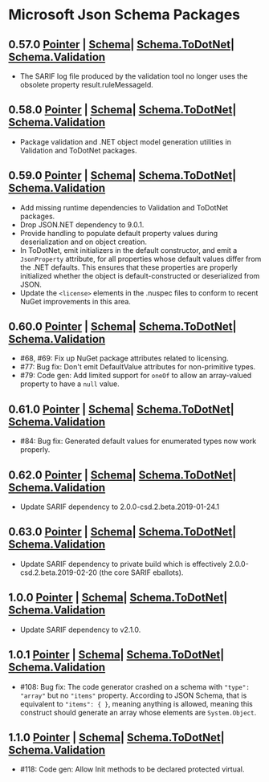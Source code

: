 # Microsoft Json Schema Packages

## **0.57.0** [Pointer](https://www.nuget.org/packages/Microsoft.Json.Pointer/0.57.0) | [Schema](https://www.nuget.org/packages/Microsoft.Json.Schema/0.57.0)| [Schema.ToDotNet](https://www.nuget.org/packages/Microsoft.Json.Schema.ToDotNet/0.57.0)| [Schema.Validation](https://www.nuget.org/packages/Microsoft.Json.Schema.Validation/0.57.0)
* The SARIF log file produced by the validation tool no longer uses the obsolete property result.ruleMessageId.

## **0.58.0** [Pointer](https://www.nuget.org/packages/Microsoft.Json.Pointer/0.58.0) | [Schema](https://www.nuget.org/packages/Microsoft.Json.Schema/0.58.0)| [Schema.ToDotNet](https://www.nuget.org/packages/Microsoft.Json.Schema.ToDotNet/0.58.0)| [Schema.Validation](https://www.nuget.org/packages/Microsoft.Json.Schema.Validation/0.58.0)
* Package validation and .NET object model generation utilities in Validation and ToDotNet packages.

## **0.59.0** [Pointer](https://www.nuget.org/packages/Microsoft.Json.Pointer/0.59.0) | [Schema](https://www.nuget.org/packages/Microsoft.Json.Schema/0.59.0)| [Schema.ToDotNet](https://www.nuget.org/packages/Microsoft.Json.Schema.ToDotNet/0.59.0)| [Schema.Validation](https://www.nuget.org/packages/Microsoft.Json.Schema.Validation/0.59.0)
* Add missing runtime dependencies to Validation and ToDotNet packages.
* Drop JSON.NET dependency to 9.0.1.
* Provide handling to populate default property values during deserialization and on object creation.
* In ToDotNet, emit initializers in the default constructor, and emit a `JsonProperty` attribute, for all properties whose default values differ from the .NET defaults. This ensures that these properties are properly initialized whether the object is default-constructed or deserialized from JSON.
* Update the `<license>` elements in the .nuspec files to conform to recent NuGet improvements in this area.

## **0.60.0** [Pointer](https://www.nuget.org/packages/Microsoft.Json.Pointer/0.60.0) | [Schema](https://www.nuget.org/packages/Microsoft.Json.Schema/0.60.0)| [Schema.ToDotNet](https://www.nuget.org/packages/Microsoft.Json.Schema.ToDotNet/0.60.0)| [Schema.Validation](https://www.nuget.org/packages/Microsoft.Json.Schema.Validation/0.60.0)

* #68, #69: Fix up NuGet package attributes related to licensing.
* #77: Bug fix: Don't emit DefaultValue attributes for non-primitive types.
* #79: Code gen: Add limited support for `oneOf` to allow an array-valued property to have a `null` value.

## **0.61.0** [Pointer](https://www.nuget.org/packages/Microsoft.Json.Pointer/0.61.0) | [Schema](https://www.nuget.org/packages/Microsoft.Json.Schema/0.61.0)| [Schema.ToDotNet](https://www.nuget.org/packages/Microsoft.Json.Schema.ToDotNet/0.61.0)| [Schema.Validation](https://www.nuget.org/packages/Microsoft.Json.Schema.Validation/0.61.0)

* #84: Bug fix: Generated default values for enumerated types now work properly.

## **0.62.0** [Pointer](https://www.nuget.org/packages/Microsoft.Json.Pointer/0.62.0) | [Schema](https://www.nuget.org/packages/Microsoft.Json.Schema/0.62.0)| [Schema.ToDotNet](https://www.nuget.org/packages/Microsoft.Json.Schema.ToDotNet/0.62.0)| [Schema.Validation](https://www.nuget.org/packages/Microsoft.Json.Schema.Validation/0.62.0)

* Update SARIF dependency to 2.0.0-csd.2.beta.2019-01-24.1

## **0.63.0** [Pointer](https://www.nuget.org/packages/Microsoft.Json.Pointer/0.63.0) | [Schema](https://www.nuget.org/packages/Microsoft.Json.Schema/0.63.0)| [Schema.ToDotNet](https://www.nuget.org/packages/Microsoft.Json.Schema.ToDotNet/0.63.0)| [Schema.Validation](https://www.nuget.org/packages/Microsoft.Json.Schema.Validation/0.63.0)

* Update SARIF dependency to private build which is effectively 2.0.0-csd.2.beta.2019-02-20 (the core SARIF eballots).

## **1.0.0** [Pointer](https://www.nuget.org/packages/Microsoft.Json.Pointer/1.0.0) | [Schema](https://www.nuget.org/packages/Microsoft.Json.Schema/1.0.0)| [Schema.ToDotNet](https://www.nuget.org/packages/Microsoft.Json.Schema.ToDotNet/1.0.0)| [Schema.Validation](https://www.nuget.org/packages/Microsoft.Json.Schema.Validation/1.0.0)

* Update SARIF dependency to v2.1.0.

## **1.0.1** [Pointer](https://www.nuget.org/packages/Microsoft.Json.Pointer/1.0.1) | [Schema](https://www.nuget.org/packages/Microsoft.Json.Schema/1.0.1)| [Schema.ToDotNet](https://www.nuget.org/packages/Microsoft.Json.Schema.ToDotNet/1.0.1)| [Schema.Validation](https://www.nuget.org/packages/Microsoft.Json.Schema.Validation/1.0.1)

* #108: Bug fix: The code generator crashed on a schema with `"type": "array"` but no `"items"` property.
According to JSON Schema, that is equivalent to `"items": { }`, meaning anything is allowed, meaning this construct should generate an array whose elements are `System.Object`.

## **1.1.0** [Pointer](https://www.nuget.org/packages/Microsoft.Json.Pointer/1.1.0) | [Schema](https://www.nuget.org/packages/Microsoft.Json.Schema/1.1.0)| [Schema.ToDotNet](https://www.nuget.org/packages/Microsoft.Json.Schema.ToDotNet/1.1.0)| [Schema.Validation](https://www.nuget.org/packages/Microsoft.Json.Schema.Validation/1.1.0)

* #118: Code gen: Allow Init methods to be declared protected virtual.
